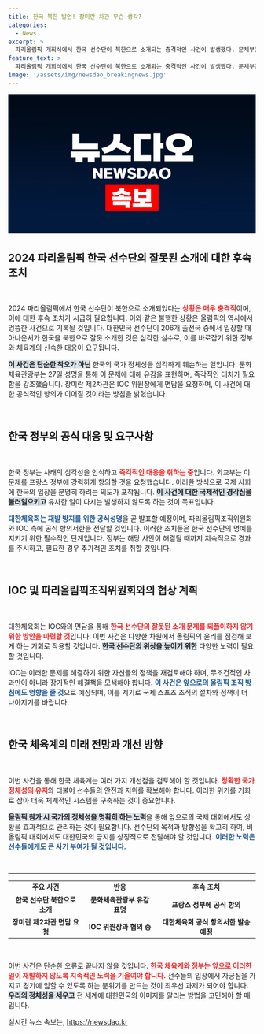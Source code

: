 ```yaml
---
title: 한국 북한 발언! 장미란 차관 무슨 생각?
categories:
  - News
excerpt: >
  파리올림픽 개회식에서 한국 선수단이 북한으로 소개되는 충격적인 사건이 발생했다. 문체부는 즉각 유감을 표명하고 IOC에 강력 항의할 예정이다. 이번 사태가 향후 어떻게 전개될지 주목된다!
feature_text: >
  파리올림픽 개회식에서 한국 선수단이 북한으로 소개되는 충격적인 사건이 발생했다. 문체부는 즉각 유감을 표명하고 IOC에 강력 항의할 예정이다. 이번 사태가 향후 어떻게 전개될지 주목된다!
image: '/assets/img/newsdao_breakingnews.jpg'
---
```


<p><img src="/assets/img/newsdao_breakingnews.jpg" alt="cryptoinkorea 속보" /></p>

<h2 data-ke-size="size26">2024 파리올림픽 한국 선수단의 잘못된 소개에 대한 후속 조치</h2>

<p data-ke-size="size16">&nbsp;</p>

<p>2024 파리올림픽에서 한국 선수단이 북한으로 소개되었다는 <b><span style="color: #ee2323;">상황은 매우 충격적</span></b>이며, 이에 대한 후속 조치가 시급히 필요합니다. 이와 같은 불행한 상황은 올림픽의 역사에서 엉뚱한 사건으로 기록될 것입니다. 대한민국 선수단이 206개 출전국 중에서 입장할 때 아나운서가 한국을 북한으로 잘못 소개한 것은 심각한 실수로, 이를 바로잡기 위한 정부와 체육계의 신속한 대응이 요구됩니다. </p>

<p><b><span style="background-color: #21538527;">이 사건은 단순한 착오가 아닌</span></b> 한국의 국가 정체성을 심각하게 훼손하는 일입니다. 문화체육관광부는 27일 성명을 통해 이 문제에 대해 유감을 표현하며, 즉각적인 대처가 필요함을 강조했습니다. 장미란 제2차관은 IOC 위원장에게 면담을 요청하며, 이 사건에 대한 공식적인 항의가 이어질 것이라는 방침을 밝혔습니다.</p>

<p data-ke-size="size16">&nbsp;</p>

<h2 data-ke-size="size26">한국 정부의 공식 대응 및 요구사항</h2>

<p data-ke-size="size16">&nbsp;</p>

<p>한국 정부는 사태의 심각성을 인식하고 <b><span style="color: #ee2323;">즉각적인 대응을 취하는 중</span></b>입니다. 외교부는 이 문제를 프랑스 정부에 강력하게 항의할 것을 요청했습니다. 이러한 방식으로 국제 사회에 한국의 입장을 분명히 하려는 의도가 포착됩니다. <b><span style="background-color: #21538527;">이 사건에 대한 국제적인 경각심을 불러일으키고</span></b> 유사한 일이 다시는 발생하지 않도록 하는 것이 목표입니다.</p>

<p><b><span style="color: #1a5490;">대한체육회는 재발 방지를 위한 공식성명</span></b>을 곧 발표할 예정이며, 파리올림픽조직위원회와 IOC 측에 공식 항의서한을 전달할 것입니다. 이러한 조치들은 한국 선수단의 명예를 지키기 위한 필수적인 단계입니다. 정부는 해당 사안이 해결될 때까지 지속적으로 경과를 주시하고, 필요한 경우 추가적인 조치를 취할 것입니다.</p>

<p data-ke-size="size16">&nbsp;</p>

<h2 data-ke-size="size26">IOC 및 파리올림픽조직위원회와의 협상 계획</h2>

<p data-ke-size="size16">&nbsp;</p>

<p>대한체육회는 IOC와의 면담을 통해 <b><span style="color: #ee2323;">한국 선수단의 잘못된 소개 문제를 되풀이하지 않기 위한 방안을 마련할 것</span></b>입니다. 이번 사건은 다양한 차원에서 올림픽의 윤리를 점검해 보게 하는 기회로 작용할 것입니다. <b><span style="background-color: #21538527;">한국 선수단의 위상을 높이기 위한</span></b> 다양한 노력이 필요할 것입니다.</p>

<p>IOC는 이러한 문제를 해결하기 위한 자신들의 정책을 재검토해야 하며, 무조건적인 사과만이 아니라 장기적인 해결책을 모색해야 합니다. <b><span style="color: #1a5490;">이 사건은 앞으로의 올림픽 조직 방침에도 영향을 줄 것</span></b>으로 예상되며, 이를 계기로 국제 스포츠 조직의 절차와 정책이 더 나아지기를 바랍니다.</p>

<p data-ke-size="size16">&nbsp;</p>

<h2 data-ke-size="size26">한국 체육계의 미래 전망과 개선 방향</h2>

<p data-ke-size="size16">&nbsp;</p>

<p>이번 사건을 통해 한국 체육계는 여러 가지 개선점을 검토해야 할 것입니다. <b><span style="color: #ee2323;">정확한 국가 정체성의 유지</span></b>와 더불어 선수들의 안전과 지위를 확보해야 합니다. 이러한 위기를 기회로 삼아 더욱 체계적인 시스템을 구축하는 것이 중요합니다.</p>

<p><b><span style="background-color: #21538527;">올림픽 참가 시 국가의 정체성을 명확히 하는 노력</span></b>을 통해 앞으로의 국제 대회에서도 상황을 효과적으로 관리하는 것이 필요합니다. 선수단의 목적과 방향성을 확고히 하여, 비올림픽 대회에서도 대한민국의 긍지를 상징적으로 전달해야 할 것입니다. <b><span style="color: #1a5490;">이러한 노력은 선수들에게도 큰 사기 부여가 될 것입니다.</span></b></p>

<p data-ke-size="size16">&nbsp;</p>

<hr style="margin: 10px 0;">

<table>
    <tbody>
        <tr>
            <td style="text-align: center; height: 17px;"><b>주요 사건</b></td>
            <td style="text-align: center; height: 17px;"><b>반응</b></td>
            <td style="text-align: center; height: 17px;"><b>후속 조치</b></td>
        </tr>
        <tr>
            <td style="text-align: center; height: 17px;"><b>한국 선수단 북한으로 소개</b></td>
            <td style="text-align: center; height: 17px;"><b>문화체육관광부 유감 표명</b></td>
            <td style="text-align: center; height: 17px;"><b>프랑스 정부에 공식 항의</b></td>
        </tr>
        <tr>
            <td style="text-align: center; height: 17px;"><b>장미란 제2차관 면담 요청</b></td>
            <td style="text-align: center; height: 17px;"><b>IOC 위원장과 협의 중</b></td>
            <td style="text-align: center; height: 17px;"><b>대한체육회 공식 항의서한 발송 예정</b></td>
        </tr>
    </tbody>
</table>

<p data-ke-size="size16">&nbsp;</p>

<p>이번 사건은 단순한 오류로 끝나지 않을 것입니다. <b><span style="color: #ee2323;">한국 체육계와 정부는 앞으로 이러한 일이 재발하지 않도록 지속적인 노력을 기울여야 합니다.</span></b> 선수들의 입장에서 자긍심을 가지고 경기에 임할 수 있도록 하는 분위기를 만드는 것이 최우선 과제가 되어야 합니다. <b><span style="background-color: #21538527;">우리의 정체성을 세우고</span></b> 전 세계에 대한민국의 이미지를 알리는 방법을 고민해야 할 때입니다.</p>
실시간 뉴스 속보는, <a href="https://newsdao.kr" rel="dofollow">https://newsdao.kr</a>


